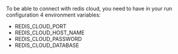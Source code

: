 To be able to connect with redis cloud, 
you need to have in your run configuration 4 environment variables:
- REDIS_CLOUD_PORT
- REDIS_CLOUD_HOST_NAME
- REDIS_CLOUD_PASSWORD
- REDIS_CLOUD_DATABASE